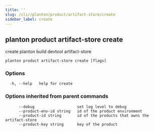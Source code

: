 ```yaml
---
title: ''
slug: /cli//planton/product/artifact-store/create
sidebar_label: create
---
```

## planton product artifact-store create

create planton build devtool artifact-store

```
planton product artifact-store create [flags]
```

### Options

```
  -h, --help   help for create
```

### Options inherited from parent commands

```
      --debug                   set log level to debug
      --product-env-id string   id of the product environment
      --product-id string       id of the products that owns the artifact-store
      --product-key string      key of the product
```

